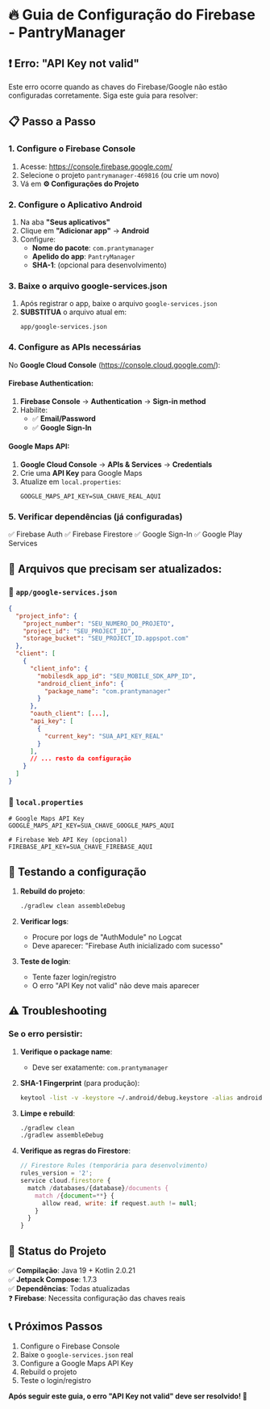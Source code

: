 # 🔥 Guia de Configuração do Firebase - PantryManager

## ❗ Erro: "API Key not valid"

Este erro ocorre quando as chaves do Firebase/Google não estão configuradas corretamente. Siga este guia para resolver:

## 📋 Passo a Passo

### 1. **Configure o Firebase Console**

1. Acesse: https://console.firebase.google.com/
2. Selecione o projeto `pantrymanager-469816` (ou crie um novo)
3. Vá em **⚙️ Configurações do Projeto**

### 2. **Configure o Aplicativo Android**

1. Na aba **"Seus aplicativos"**
2. Clique em **"Adicionar app"** → **Android**
3. Configure:
   - **Nome do pacote**: `com.prantymanager`
   - **Apelido do app**: `PantryManager`
   - **SHA-1**: (opcional para desenvolvimento)

### 3. **Baixe o arquivo google-services.json**

1. Após registrar o app, baixe o arquivo `google-services.json`
2. **SUBSTITUA** o arquivo atual em:
   ```
   app/google-services.json
   ```

### 4. **Configure as APIs necessárias**

No **Google Cloud Console** (https://console.cloud.google.com/):

#### Firebase Authentication:
1. **Firebase Console** → **Authentication** → **Sign-in method**
2. Habilite:
   - ✅ **Email/Password**
   - ✅ **Google Sign-In**

#### Google Maps API:
1. **Google Cloud Console** → **APIs & Services** → **Credentials**
2. Crie uma **API Key** para Google Maps
3. Atualize em `local.properties`:
   ```properties
   GOOGLE_MAPS_API_KEY=SUA_CHAVE_REAL_AQUI
   ```

### 5. **Verificar dependências (já configuradas)**

✅ Firebase Auth
✅ Firebase Firestore
✅ Google Sign-In
✅ Google Play Services

## 🔧 Arquivos que precisam ser atualizados:

### 📁 `app/google-services.json`
```json
{
  "project_info": {
    "project_number": "SEU_NUMERO_DO_PROJETO",
    "project_id": "SEU_PROJECT_ID",
    "storage_bucket": "SEU_PROJECT_ID.appspot.com"
  },
  "client": [
    {
      "client_info": {
        "mobilesdk_app_id": "SEU_MOBILE_SDK_APP_ID",
        "android_client_info": {
          "package_name": "com.prantymanager"
        }
      },
      "oauth_client": [...],
      "api_key": [
        {
          "current_key": "SUA_API_KEY_REAL"
        }
      ],
      // ... resto da configuração
    }
  ]
}
```

### 📁 `local.properties`
```properties
# Google Maps API Key
GOOGLE_MAPS_API_KEY=SUA_CHAVE_GOOGLE_MAPS_AQUI

# Firebase Web API Key (opcional)
FIREBASE_API_KEY=SUA_CHAVE_FIREBASE_AQUI
```

## 🚀 Testando a configuração

1. **Rebuild do projeto**:
   ```bash
   ./gradlew clean assembleDebug
   ```

2. **Verificar logs**:
   - Procure por logs de "AuthModule" no Logcat
   - Deve aparecer: "Firebase Auth inicializado com sucesso"

3. **Teste de login**:
   - Tente fazer login/registro
   - O erro "API Key not valid" não deve mais aparecer

## ⚠️ Troubleshooting

### Se o erro persistir:

1. **Verifique o package name**:
   - Deve ser exatamente: `com.prantymanager`

2. **SHA-1 Fingerprint** (para produção):
   ```bash
   keytool -list -v -keystore ~/.android/debug.keystore -alias androiddebugkey -storepass android -keypass android
   ```
   
3. **Limpe e rebuild**:
   ```bash
   ./gradlew clean
   ./gradlew assembleDebug
   ```

4. **Verifique as regras do Firestore**:
   ```javascript
   // Firestore Rules (temporária para desenvolvimento)
   rules_version = '2';
   service cloud.firestore {
     match /databases/{database}/documents {
       match /{document=**} {
         allow read, write: if request.auth != null;
       }
     }
   }
   ```

## 📱 Status do Projeto

✅ **Compilação**: Java 19 + Kotlin 2.0.21  
✅ **Jetpack Compose**: 1.7.3  
✅ **Dependências**: Todas atualizadas  
❓ **Firebase**: Necessita configuração das chaves reais  

## 📞 Próximos Passos

1. Configure o Firebase Console
2. Baixe o `google-services.json` real
3. Configure a Google Maps API Key
4. Rebuild o projeto
5. Teste o login/registro

**Após seguir este guia, o erro "API Key not valid" deve ser resolvido! 🎉**
